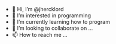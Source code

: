 - 👋 Hi, I’m @jhercklord
- 👀 I’m interested in programming 
- 🌱 I’m currently learning how to program 
- 💞️ I’m looking to collaborate on ...
- 📫 How to reach me ...

<!---
jhercklord/jhercklord is a ✨ special ✨ repository because its `README.md` (this file) appears on your GitHub profile.
You can click the Preview link to take a look at your changes.
--->
